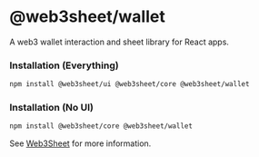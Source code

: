 # @web3sheet/wallet

A web3 wallet interaction and sheet library for React apps.

### Installation (Everything)

```sh
npm install @web3sheet/ui @web3sheet/core @web3sheet/wallet
```

### Installation (No UI)

```sh
npm install @web3sheet/core @web3sheet/wallet
```


See [Web3Sheet](https://github.com/web3sheet/web3sheet) for more information.
